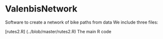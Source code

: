 # ValenbisNetwork
Software to create a network of bike paths from data 
We include three files:

[rutes2.R] (../blob/master/rutes2.R) The main R code
